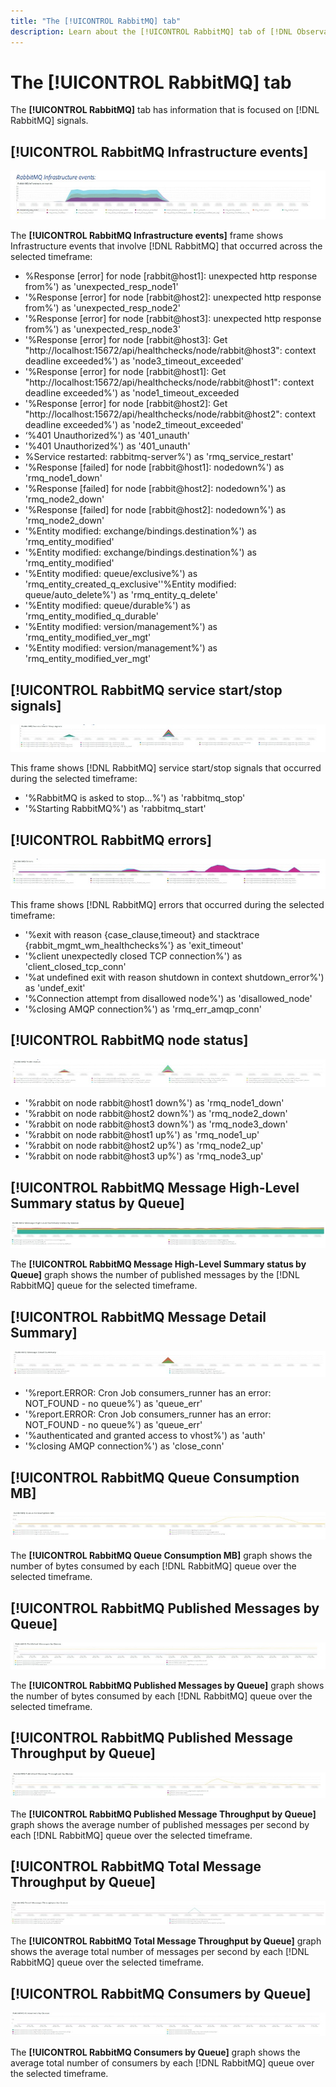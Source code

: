 ```yaml
---
title: "The [!UICONTROL RabbitMQ] tab"
description: Learn about the [!UICONTROL RabbitMQ] tab of [!DNL Observation for Adobe Commerce].
---
```

# The [!UICONTROL RabbitMQ] tab

The **[!UICONTROL RabbitMQ]** tab has information that is focused on [!DNL RabbitMQ] signals.

## [!UICONTROL RabbitMQ Infrastructure events]

![RabbitMQ Infrastructure events](../../assets/tools/rabbitmq-tab-1.jpeg)

The **[!UICONTROL RabbitMQ Infrastructure events]** frame shows Infrastructure events that involve [!DNL RabbitMQ] that occurred across the selected timeframe:

* %Response [error] for node [rabbit@host1]: unexpected http response from%') as 'unexpected_resp_node1'
* '%Response [error] for node [rabbit@host2]: unexpected http response from%') as 'unexpected_resp_node2'
* '%Response [error] for node [rabbit@host3]: unexpected http response from%') as 
'unexpected_resp_node3'
* '%Response [error] for node [rabbit@host3]: Get 
"http://localhost:15672/api/healthchecks/node/rabbit@host3": context deadline exceeded%') 
as 'node3_timeout_exceeded'
* '%Response [error] for node [rabbit@host1]: Get "http://localhost:15672/api/healthchecks/node/rabbit@host1": context deadline exceeded%') as 'node1_timeout_exceeded
* '%Response [error] for node [rabbit@host2]: Get "http://localhost:15672/api/healthchecks/node/rabbit@host2": context deadline exceeded%') as 'node2_timeout_exceeded'
* ‘%401 Unauthorized%') as '401_unauth'
* '%401 Unauthorized%') as '401_unauth'
* %Service restarted: rabbitmq-server%') as 'rmq_service_restart'
* '%Response [failed] for node [rabbit@host1]: nodedown%') as 'rmq_node1_down'
* '%Response [failed] for node [rabbit@host2]: nodedown%') as 'rmq_node2_down'
* '%Response [failed] for node [rabbit@host2]: nodedown%') as 'rmq_node2_down'
* '%Entity modified: exchange/bindings.destination%') as 'rmq_entity_modified'
* '%Entity modified: exchange/bindings.destination%') as 'rmq_entity_modified'
* '%Entity modified: queue/exclusive%') as 'rmq_entity_created_q_exclusive''%Entity modified: queue/auto_delete%') as 'rmq_entity_q_delete' 
* '%Entity modified: queue/durable%') as 'rmq_entity_modified_q_durable'
* '%Entity modified: version/management%') as 'rmq_entity_modified_ver_mgt'
* '%Entity modified: version/management%') as 'rmq_entity_modified_ver_mgt'

## [!UICONTROL RabbitMQ service start/stop signals]

![RabbitMQ service start/stop signals](../../assets/tools/rabbitmq-tab-2.jpeg)

This frame shows [!DNL RabbitMQ] service start/stop signals that occurred during the selected timeframe:

* '%RabbitMQ is asked to stop...%') as 'rabbitmq_stop'
* '%Starting RabbitMQ%') as 'rabbitmq_start'

## [!UICONTROL RabbitMQ errors]

![RabbitMQ errors](../../assets/tools/rabbitmq-tab-3.jpeg)

This frame shows [!DNL RabbitMQ] errors that occurred during the selected timeframe:

* '%exit with reason {case_clause,timeout} and stacktrace {rabbit_mgmt_wm_healthchecks%'} as 'exit_timeout'
* '%client unexpectedly closed TCP connection%') as 'client_closed_tcp_conn'
* '%at undefined exit with reason shutdown in context shutdown_error%') as 'undef_exit'
* '%Connection attempt from disallowed node%') as 'disallowed_node'
* '%closing AMQP connection%') as 'rmq_err_amqp_conn'

## [!UICONTROL RabbitMQ node status]

![RabbitMQ node status](../../assets/tools/rabbitmq-tab-4.jpeg)

* '%rabbit on node rabbit@host1 down%') as 'rmq_node1_down'
* '%rabbit on node rabbit@host2 down%') as 'rmq_node2_down'
* '%rabbit on node rabbit@host3 down%') as 'rmq_node3_down' 
* '%rabbit on node rabbit@host1 up%') as 'rmq_node1_up'
* '%rabbit on node rabbit@host2 up%') as 'rmq_node2_up'
* '%rabbit on node rabbit@host3 up%') as 'rmq_node3_up'

## [!UICONTROL RabbitMQ Message High-Level Summary status by Queue]

![RabbitMQ Message High-Level Summary status by Queue](../../assets/tools/rabbitmq-tab-5.jpeg)

The **[!UICONTROL RabbitMQ Message High-Level Summary status by Queue]** graph shows the number of published messages by the [!DNL RabbitMQ] queue for the selected timeframe.

## [!UICONTROL RabbitMQ Message Detail Summary]

![RabbitMQ Message Detail Summary](../../assets/tools/rabbitmq-tab-6.jpeg)

* '%report.ERROR: Cron Job consumers_runner has an error: NOT_FOUND - no queue%') as 'queue_err'
* '%report.ERROR: Cron Job consumers_runner has an error: NOT_FOUND - no queue%') as 'queue_err'
* '%authenticated and granted access to vhost%') as 'auth'
* '%closing AMQP connection%') as 'close_conn'

## [!UICONTROL RabbitMQ Queue Consumption MB]

![RabbitMQ Queue Consumption MB](../../assets/tools/rabbitmq-tab-7.jpeg)

The **[!UICONTROL RabbitMQ Queue Consumption MB]** graph shows the number of bytes consumed by each [!DNL RabbitMQ] queue over the selected timeframe.

## [!UICONTROL RabbitMQ Published Messages by Queue]

![RabbitMQ Published Messages by Queue](../../assets/tools/rabbitmq-tab-8.jpeg)

The **[!UICONTROL RabbitMQ Published Messages by Queue]** graph shows the number of bytes consumed by each [!DNL RabbitMQ] queue over the selected timeframe.

## [!UICONTROL RabbitMQ Published Message Throughput by Queue]

![RabbitMQ Published Message Throughput by Queue](../../assets/tools/rabbitmq-tab-9.jpeg)

The **[!UICONTROL RabbitMQ Published Message Throughput by Queue]** graph shows the average number of published messages per second by each [!DNL RabbitMQ] queue over the selected timeframe.

## [!UICONTROL RabbitMQ Total Message Throughput by Queue]

![RabbitMQ Total Message Throughput by Queue](../../assets/tools/rabbitmq-tab-10.jpeg)

The **[!UICONTROL RabbitMQ Total Message Throughput by Queue]** graph shows the average total number of messages per second by each [!DNL RabbitMQ] queue over the selected timeframe.

## [!UICONTROL RabbitMQ Consumers by Queue]

![RabbitMQ Consumers by Queue](../../assets/tools/rabbitmq-tab-11.jpeg)

The **[!UICONTROL RabbitMQ Consumers by Queue]** graph shows the average total number of consumers by each [!DNL RabbitMQ] queue over the selected timeframe.
